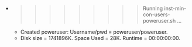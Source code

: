 * >>>>>>>>> Running inst-min-con-users-poweruser.sh ...
  * Created poweruser: Username/pwd = poweruser/poweruser.
  * Disk size = 1741896K. Space Used = 28K. Runtime = 00:00:00:00.
